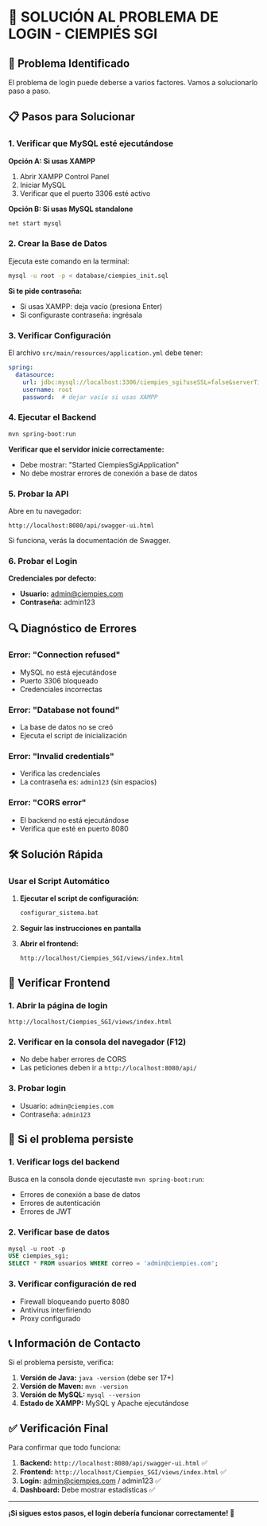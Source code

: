 # 🔧 SOLUCIÓN AL PROBLEMA DE LOGIN - CIEMPIÉS SGI

## 🚨 Problema Identificado

El problema de login puede deberse a varios factores. Vamos a solucionarlo paso a paso.

## 📋 Pasos para Solucionar

### 1. Verificar que MySQL esté ejecutándose

**Opción A: Si usas XAMPP**
1. Abrir XAMPP Control Panel
2. Iniciar MySQL
3. Verificar que el puerto 3306 esté activo

**Opción B: Si usas MySQL standalone**
```bash
net start mysql
```

### 2. Crear la Base de Datos

Ejecuta este comando en la terminal:
```bash
mysql -u root -p < database/ciempies_init.sql
```

**Si te pide contraseña:**
- Si usas XAMPP: deja vacío (presiona Enter)
- Si configuraste contraseña: ingrésala

### 3. Verificar Configuración

El archivo `src/main/resources/application.yml` debe tener:
```yaml
spring:
  datasource:
    url: jdbc:mysql://localhost:3306/ciempies_sgi?useSSL=false&serverTimezone=UTC&allowPublicKeyRetrieval=true
    username: root
    password:  # dejar vacío si usas XAMPP
```

### 4. Ejecutar el Backend

```bash
mvn spring-boot:run
```

**Verificar que el servidor inicie correctamente:**
- Debe mostrar: "Started CiempiesSgiApplication"
- No debe mostrar errores de conexión a base de datos

### 5. Probar la API

Abre en tu navegador:
```
http://localhost:8080/api/swagger-ui.html
```

Si funciona, verás la documentación de Swagger.

### 6. Probar el Login

**Credenciales por defecto:**
- **Usuario:** admin@ciempies.com
- **Contraseña:** admin123

## 🔍 Diagnóstico de Errores

### Error: "Connection refused"
- MySQL no está ejecutándose
- Puerto 3306 bloqueado
- Credenciales incorrectas

### Error: "Database not found"
- La base de datos no se creó
- Ejecuta el script de inicialización

### Error: "Invalid credentials"
- Verifica las credenciales
- La contraseña es: `admin123` (sin espacios)

### Error: "CORS error"
- El backend no está ejecutándose
- Verifica que esté en puerto 8080

## 🛠️ Solución Rápida

### Usar el Script Automático

1. **Ejecutar el script de configuración:**
   ```bash
   configurar_sistema.bat
   ```

2. **Seguir las instrucciones en pantalla**

3. **Abrir el frontend:**
   ```
   http://localhost/Ciempies_SGI/views/index.html
   ```

## 📱 Verificar Frontend

### 1. Abrir la página de login
```
http://localhost/Ciempies_SGI/views/index.html
```

### 2. Verificar en la consola del navegador (F12)
- No debe haber errores de CORS
- Las peticiones deben ir a `http://localhost:8080/api/`

### 3. Probar login
- Usuario: `admin@ciempies.com`
- Contraseña: `admin123`

## 🔧 Si el problema persiste

### 1. Verificar logs del backend
Busca en la consola donde ejecutaste `mvn spring-boot:run`:
- Errores de conexión a base de datos
- Errores de autenticación
- Errores de JWT

### 2. Verificar base de datos
```sql
mysql -u root -p
USE ciempies_sgi;
SELECT * FROM usuarios WHERE correo = 'admin@ciempies.com';
```

### 3. Verificar configuración de red
- Firewall bloqueando puerto 8080
- Antivirus interfiriendo
- Proxy configurado

## 📞 Información de Contacto

Si el problema persiste, verifica:

1. **Versión de Java:** `java -version` (debe ser 17+)
2. **Versión de Maven:** `mvn -version`
3. **Versión de MySQL:** `mysql --version`
4. **Estado de XAMPP:** MySQL y Apache ejecutándose

## ✅ Verificación Final

Para confirmar que todo funciona:

1. **Backend:** `http://localhost:8080/api/swagger-ui.html` ✅
2. **Frontend:** `http://localhost/Ciempies_SGI/views/index.html` ✅
3. **Login:** admin@ciempies.com / admin123 ✅
4. **Dashboard:** Debe mostrar estadísticas ✅

---

**¡Si sigues estos pasos, el login debería funcionar correctamente! 🎉**
